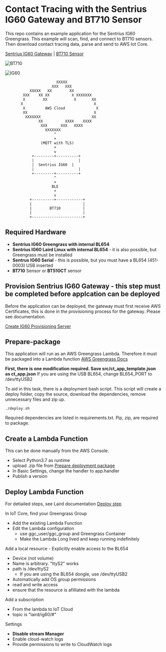 # Contact Tracing with the Sentrius IG60 Gateway and BT710 Sensor

This repo contains an example application for the Sentrius IG60 Greengrass. This example will scan, find, and connect to BT710 sensors. Then download contact tracing data, parse and send to AWS Iot Core.

[Sentrius IG60 Gateway](https://www.lairdconnect.com/iot-devices/iot-gateways/sentrius-ig60-serial-and-ig60-serial-lte-wireless-iot-gateways) |
[BT710 Sensor](https://www.lairdconnect.com/iot-devices/iot-sensors/sentrius-bt7x0-tracker-multi-sensor)

![BT710](https://connectivity-staging.s3.us-east-2.amazonaws.com/styles/product_thumbnail/s3/2020-06/BT710-Bluetooth-Covid-Tracker-Hero.png?itok=B_CPNI4N)

![IG60](https://connectivity-staging.s3.us-east-2.amazonaws.com/styles/product_thumbnail/s3/2020-01/ig60-transparent.png?itok=QTTqtco4)

```
                       XXXXX
                     XXX   XXX
           XXXXX   XX        XX
        XXX    XX XX          X XXXXXXX
        X        XX            X       XX
       X                                X
        X         AWS Cloud              X
        XX                              X
         XXXXXXX                       XX
               XX          XXXX    XXXX
                XXX      XXX   XXXX
                  XXXXXXX
                      ^
                      +
                (MQTT with TLS)
                      +
                      v
            +---------+----------+
            |                    |
            |  Sentrius IG60  |
            |                    |
            +---------+----------+
                      ^
                      +
                     BLE
                      +
                      v
           +----------+------------+
           |                       |
           |        BT710          |
           |                       |
           +-----------------------+

```

## Required Hardware

- **Sentrius IG60 Greengrass with internal BL654**
- **Sentrius IG60 Laird Linux with internal BL654** - it is also possible, but Greengrass must be installed
- **Sentrus IG60 Serial** - this is possible, but you must have a BL654 (451-0003) USB inserted
- **BT710** Sensor or **BT510CT** sensor

## Provision Sentrius IG60 Gateway - **this step must be completed before applcation can be deployed**

Before the application can be deployed, the gateway must first receive AWS Certificates, this is done in the provisioning process for the gateway. Please see documentation.

[Create IG60 Provisioning Server ](https://documentation.lairdconnect.com/Builds/IG60-SERIAL-GREENGRASS/latest/Content/Topics/5%20-%20Using%20the%20Device/Greengrass%20Getting%20Started/Create%20a%20Provisioning%20Server.htm)

## Prepare-package

This application will run as an AWS Greengrass Lambda. Therefore it must be packaged into a Lambda function [AWS Greengrass Docs](https://docs.aws.amazon.com/greengrass/latest/developerguide/what-is-gg.html)

**First, there is one modification required. Save src/ct_app_template.json as ct_app.json**
If you are using the USB BL654, change BL654_PORT to /dev/ttyUSB2

To aid in this task, there is a deployment bash script. This script will create a deploy folder, copy the source, download the dependencies, remove unnecessary files and zip up.

```
./deploy.sh
```

Required dependencies are listed in requirements.txt. Pip, zip, are required to package.

## Create a Lambda Function

This can be done manually from the AWS Console.

- Select Python3.7 as runtime
- upload .zip file from [Prepare deployment package](#Prepare-deployment-package)
- In Basic Settings, change the handler to app.handler
- Publish a version

## Deploy Lambda Function

For detiailed steps, see Laird documentation [Deploy step](https://documentation.lairdconnect.com/Builds/IG60-SERIAL-GREENGRASS/latest/Content/Topics/5%20-%20Using%20the%20Device/Greengrass%20Getting%20Started/Configure%20Greengrass%20Deployment.htm)

In IoT Core, find your Greengrass Group

- Add the existing Lambda Function
- Edit the Lambda configuration
  - use ggc_user/ggc_group and Greengrass Container
  - Make the Lambda Long lived and keep running indefinitely

Add a local resource - Explicitly enable access to the BL654

- Device (not volume)
- Name is arbitrary. "ttyS2" works
- path is /dev/ttyS2
  - If you are using the BL654 dongle, use /dev/ttyUSB2
- Automatically add OS group permissions
- read and write access
- ensure that the resource is afilliated with the lambda

Add a subscription

- From the lambda to IoT Cloud
- topic is "laird/ig60/#"

Settings

- **Disable stream Manager**
- Enable cloud-watch logs
- Provide permissions to write to CloudWatch logs

